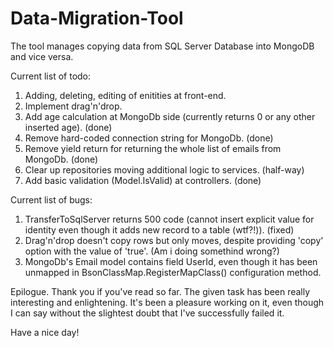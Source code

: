 # Data-Migration-Tool
The tool manages copying data from SQL Server Database into MongoDB and vice versa.

Current list of todo:
1. Adding, deleting, editing of enitities at front-end.
2. Implement drag'n'drop.
3. Add age calculation at MongoDb side (currently returns 0 or any other inserted age). (done)
4. Remove hard-coded connection string for MongoDb. (done)
5. Remove yield return for returning the whole list of emails from MongoDb. (done)
6. Clear up repositories moving additional logic to services. (half-way)
7. Add basic validation (Model.IsValid) at controllers. (done)

Current list of bugs:
1. TransferToSqlServer returns 500 code (cannot insert explicit value for identity even though it adds new record to a table (wtf?!)). (fixed)
2. Drag'n'drop doesn't copy rows but only moves, despite providing 'copy' option with the value of 'true'. (Am i doing somethind wrong?)
3. MongoDb's Email model contains field UserId, even though it has been unmapped in BsonClassMap.RegisterMapClass() configuration method.

Epilogue.
Thank you if you've read so far. The given task has been really interesting and enlightening. It's been a pleasure working on it, even though I can say without the slightest doubt that I've successfully failed it.

Have a nice day!
